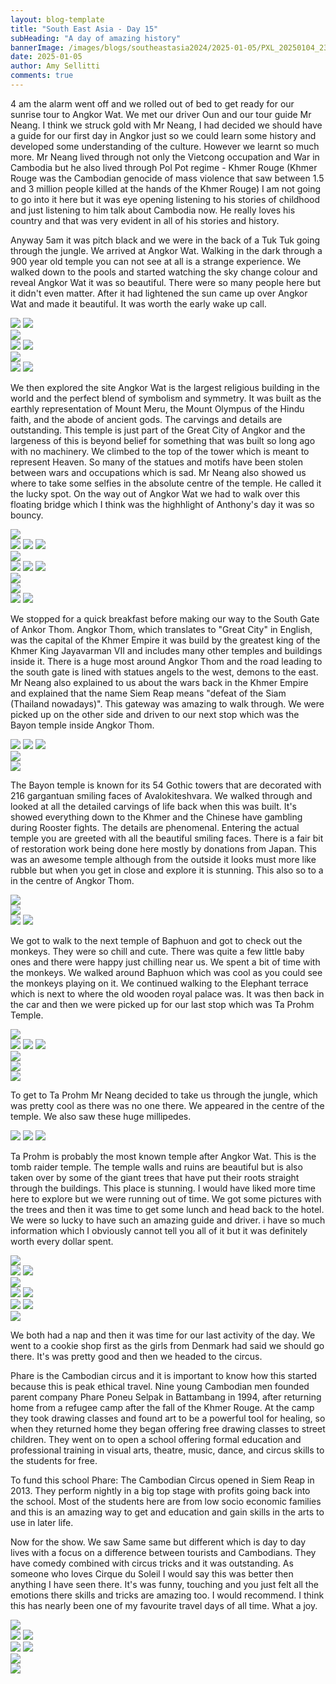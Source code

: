 ```yaml
---
layout: blog-template
title: "South East Asia - Day 15"
subHeading: "A day of amazing history"
bannerImage: /images/blogs/southeastasia2024/2025-01-05/PXL_20250104_234300798.jpg_compressed.JPEG
date: 2025-01-05
author: Amy Sellitti
comments: true
---
```


4 am the alarm went off and we rolled out of bed to get ready for our sunrise tour to Angkor Wat. We met our driver Oun and our tour guide Mr Neang. I think we struck gold with Mr Neang, I had decided we should have a guide for our first day in Angkor just so we could learn some history and developed some understanding of the culture. However we learnt so much more. Mr Neang lived through not only the Vietcong occupation and War in Cambodia but he also lived through Pol Pot regime - Khmer Rouge (Khmer Rouge was  the Cambodian genocide of mass violence that saw between 1.5 and 3 million people killed at the hands of the Khmer Rouge) I am not going to go into it here but it was eye opening listening to his stories of childhood and just listening to him talk about Cambodia now. He really loves his country and that was very evident in all of his stories and history.

Anyway 5am it was pitch black and we were in the back of a Tuk Tuk going through the jungle. We arrived at Angkor Wat. Walking in the dark through a 900 year old temple you can not see at all is a strange experience. We walked down to the pools and started watching the sky change colour and reveal Angkor Wat it was so beautiful. There were so many people here but it didn't even matter. After it had lightened the sun came up over Angkor Wat and made it beautiful. It was worth the early wake up call. 

<div class="grid-2c">
  <img src="/images/blogs/southeastasia2024/2025-01-05/PXL_20250104_224443840.NIGHT.jpg_compressed.JPEG"/>
  <img src="/images/blogs/southeastasia2024/2025-01-05/PXL_20250104_230019371.jpg_compressed.JPEG"/>
</div>
<div class="center-image"><img src="/images/blogs/southeastasia2024/2025-01-05/PXL_20250104_234300798.jpg_compressed.JPEG"/></div>
<div class="grid-2c">
  <img src="/images/blogs/southeastasia2024/2025-01-05/PXL_20250104_231436157.jpg_compressed.JPEG"/>
  <img src="/images/blogs/southeastasia2024/2025-01-05/PXL_20250104_231910800.jpg_compressed.JPEG"/>
</div>
<div class="center-image"><img src="/images/blogs/southeastasia2024/2025-01-05/PXL_20250104_235211273.jpg_compressed.JPEG"/></div>
<div class="grid-2c">
  <img src="/images/blogs/southeastasia2024/2025-01-05/PXL_20250104_235151476.MP.jpg_compressed.JPEG"/>
  <img src="/images/blogs/southeastasia2024/2025-01-05/PXL_20250104_235431775.jpg_compressed.JPEG"/>
</div>

We then explored the site Angkor Wat is the largest religious building in the world and the perfect blend of symbolism and symmetry. It was built as the earthly representation of Mount Meru, the Mount Olympus of the Hindu faith, and the abode of ancient gods. The carvings and details are outstanding. This temple is just part of the Great City of Angkor and the largeness of this is beyond belief for something that was built so long ago with no machinery. We climbed to the top of the tower which is meant to represent Heaven. So many of the statues and motifs have been stolen between wars and occupations which is sad. Mr Neang also showed us where to take some selfies in the absolute centre of the temple. He called it the lucky spot. On the way out of Angkor Wat we had to walk over this floating bridge which I think was the highhlight of Anthony's day it was so bouncy. 

<div class="center-image"><img src="/images/blogs/southeastasia2024/2025-01-05/PXL_20250105_005101216.MP.jpg_compressed.JPEG"/></div>
<div class="grid-1l-2w">
  <img src="/images/blogs/southeastasia2024/2025-01-05/PXL_20250105_012853534.jpg_compressed.JPEG"/>
  <img src="/images/blogs/southeastasia2024/2025-01-05/PXL_20250105_012852248.jpg_compressed.JPEG"/>
  <img src="/images/blogs/southeastasia2024/2025-01-05/PXL_20250105_014042406.jpg_compressed.JPEG"/>
</div>
<div class="center-image"><img src="/images/blogs/southeastasia2024/2025-01-05/PXL_20250105_013454915.MP.jpg_compressed.JPEG"/></div>
<div class="grid-3c">
  <img src="/images/blogs/southeastasia2024/2025-01-05/PXL_20250105_013619532.MP.jpg_compressed.JPEG"/>
  <img src="/images/blogs/southeastasia2024/2025-01-05/PXL_20250105_013152614.jpg_compressed.JPEG"/>
  <img src="/images/blogs/southeastasia2024/2025-01-05/PXL_20250105_014009196.MP.jpg_compressed.JPEG"/>
</div>
<div class="center-image"><img src="/images/blogs/southeastasia2024/2025-01-05/PXL_20250105_020336952.MP.jpg_compressed.JPEG"/></div>
<div class="center-image"><img src="/images/blogs/southeastasia2024/2025-01-05/PXL_20250105_020346667.MP.jpg_compressed.JPEG"/></div>
<div class="grid-2c">
  <img src="/images/blogs/southeastasia2024/2025-01-05/PXL_20250105_021300597.jpg_compressed.JPEG"/>
  <img src="/images/blogs/southeastasia2024/2025-01-05/PXL_20250105_021524006.jpg_compressed.JPEG"/>
</div>

We stopped for a quick breakfast before making our way to the South Gate of Ankor Thom. Angkor Thom, which translates to "Great City" in English, was the capital of the Khmer Empire it was build by the greatest king of the Khmer King Jayavarman VII and includes many other temples and buildings inside it. There is a huge most around Angkor Thom and the road leading to the south gate is lined with statues angels to the west, demons to the east. Mr Neang also explained to us about the wars back in the Khmer Empire and explained that the name Siem Reap means "defeat of the Siam (Thailand nowadays)". This gateway was amazing to walk through. We were picked up on the other side and driven to our next stop which was the Bayon temple inside Angkor Thom.

<div class="grid-1l-2w">
  <img src="/images/blogs/southeastasia2024/2025-01-05/PXL_20250105_030535540.jpg_compressed.JPEG"/>
  <img src="/images/blogs/southeastasia2024/2025-01-05/PXL_20250105_032009020.jpg_compressed.JPEG"/>
  <img src="/images/blogs/southeastasia2024/2025-01-05/PXL_20250105_032200152.jpg_compressed.JPEG"/>
</div>
<div class="center-image"><img src="/images/blogs/southeastasia2024/2025-01-05/PXL_20250105_032522902.jpg_compressed.JPEG"/></div>
<div class="center-image"><img src="/images/blogs/southeastasia2024/2025-01-05/PXL_20250105_033123990.MP.jpg_compressed.JPEG"/></div>

The Bayon temple is known for its 54 Gothic towers that are decorated with 216 gargantuan smiling faces of Avalokiteshvara. We walked through and looked at all the detailed carvings of life back when this was built. It's showed everything down to the Khmer and the Chinese have gambling during Rooster fights. The details are phenomenal. Entering the actual temple you are greeted with all the beautiful smiling faces. There is a fair bit of restoration work being done here mostly by donations from Japan.  This was an awesome temple although from the outside it looks must more like rubble but when you get in close and explore it is stunning. This also so to a in the centre of Angkor Thom.

<div class="center-image"><img src="/images/blogs/southeastasia2024/2025-01-05/PXL_20250105_040940798.MP.jpg_compressed.JPEG"/></div>
<div class="center-image"><img src="/images/blogs/southeastasia2024/2025-01-05/PXL_20250105_034145462.jpg_compressed.JPEG"/></div>
<div class="grid-2c">
  <img src="/images/blogs/southeastasia2024/2025-01-05/PXL_20250105_034801442.jpg_compressed.JPEG"/>
  <img src="/images/blogs/southeastasia2024/2025-01-05/PXL_20250105_040106714.MP.jpg_compressed.JPEG"/>
</div>

We got to walk to the next temple of Baphuon and got to check out the monkeys. They were so chill and cute. There was quite a few little baby ones and there were happy just chilling near us. We spent a bit of time with the monkeys. We walked around Baphuon which was cool as you could see the monkeys playing on it. We continued walking to the Elephant terrace which is next to where the old wooden royal palace was.  It was then back in the car and then we were picked up for our last stop which was Ta Prohm Temple.

<div class="center-image"><img src="/images/blogs/southeastasia2024/2025-01-05/PXL_20250105_041616807.jpg_compressed.JPEG"/></div>
<div class="grid-1l-2w">
  <img src="/images/blogs/southeastasia2024/2025-01-05/PXL_20250105_042451203.jpg_compressed.JPEG"/>
  <img src="/images/blogs/southeastasia2024/2025-01-05/PXL_20250105_042152620.jpg_compressed.JPEG"/>
  <img src="/images/blogs/southeastasia2024/2025-01-05/PXL_20250105_042616704.jpg_compressed.JPEG"/>
</div>
<div class="center-image"><img src="/images/blogs/southeastasia2024/2025-01-05/PXL_20250105_043036351.jpg_compressed.JPEG"/></div>

<div class="center-image"><img src="/images/blogs/southeastasia2024/2025-01-05/PXL_20250105_044819410.jpg_compressed.JPEG"/></div>
<div class="center-image"><img src="/images/blogs/southeastasia2024/2025-01-05/PXL_20250105_043357390.jpg_compressed.JPEG"/></div>

To get to Ta Prohm Mr Neang decided to take us through the jungle, which was pretty cool as there was no one there.  We appeared in the centre of the temple. We also saw these huge millipedes. 

<div class="grid-1l-2w">
  <img src="/images/blogs/southeastasia2024/2025-01-05/PXL_20250105_051443501.MP.jpg_compressed.JPEG"/>
  <img src="/images/blogs/southeastasia2024/2025-01-05/PXL_20250105_051438371.jpg_compressed.JPEG"/>
  <img src="/images/blogs/southeastasia2024/2025-01-05/PXL_20250105_051302008.jpg_compressed.JPEG"/>
</div>

Ta Prohm is probably the most known temple  after Angkor Wat. This is the tomb raider temple.  The temple  walls and ruins are beautiful but is also taken over by some of the giant trees that have put their roots straight through the buildings.  This place is stunning. I would have liked more time here to explore but we were running out of time. We got some pictures with the trees and then it was time to get some lunch and head back to the hotel. We were so lucky to have such an amazing guide and driver. i have so much information which I obviously cannot tell you all of it but it was definitely worth every dollar spent. 

<div class="center-image"><img src="/images/blogs/southeastasia2024/2025-01-05/PXL_20250105_053537942.jpg_compressed.JPEG"/></div>
<div class="grid-2c">
  <img src="/images/blogs/southeastasia2024/2025-01-05/PXL_20250105_054003206.PANO.jpg_compressed.JPEG"/>
  <img src="/images/blogs/southeastasia2024/2025-01-05/PXL_20250105_054402424.jpg_compressed.JPEG"/>
</div>
<div class="center-image"><img src="/images/blogs/southeastasia2024/2025-01-05/PXL_20250105_054513713.PANO.jpg_compressed.JPEG"/></div>
<div class="grid-2c">
  <img src="/images/blogs/southeastasia2024/2025-01-05/PXL_20250105_054726180.jpg_compressed.JPEG"/>
  <img src="/images/blogs/southeastasia2024/2025-01-05/PXL_20250105_055038142.jpg_compressed.JPEG"/>
</div>
<div class="grid-2c">
  <img src="/images/blogs/southeastasia2024/2025-01-05/PXL_20250105_055053131.jpg_compressed.JPEG"/>
  <img src="/images/blogs/southeastasia2024/2025-01-05/PXL_20250105_055324347.jpg_compressed.JPEG"/>
</div>
<div class="center-image"><img src="/images/blogs/southeastasia2024/2025-01-05/PXL_20250105_055712962.jpg_compressed.JPEG"/></div>

We both had a nap and then it was time for our last activity of the day. We went to a cookie shop first as the girls from Denmark had said we should go there. It's was pretty good and then we headed to the circus.

Phare is the Cambodian circus and it is important to know how this started because this is peak ethical travel. Nine young Cambodian men founded parent company Phare Poneu Selpak in Battambang in 1994, after returning home from a refugee camp after the fall of the Khmer Rouge. At the camp they took drawing classes and found art to be a powerful tool for healing, so when they returned home they began offering free drawing classes to street children. They went on to open a school offering formal education and professional training in visual arts, theatre, music, dance, and circus skills to the students for free.

To fund this school Phare: The Cambodian Circus opened in Siem Reap in 2013. They perform nightly in a big top stage with profits going back into the school. Most of the students here are from low socio economic families and this is an amazing way to get and education and gain skills in the arts to use in later life. 

Now for the show. We saw Same same but different which is day to day lives with a focus on a difference between tourists and Cambodians. They have comedy combined with circus tricks and it was outstanding. As someone who loves Cirque du Soleil I would say this was better then anything I have seen there. It's was funny, touching and you just felt all the emotions there skills and tricks are amazing too. I would recommend. I think this has nearly been one of my favourite travel days of all time. What a joy.

<div class="center-image"><img src="/images/blogs/southeastasia2024/2025-01-05/PXL_20250105_123551162.MP.jpg_compressed.JPEG"/></div>
<div class="grid-2c">
  <img src="/images/blogs/southeastasia2024/2025-01-05/PXL_20250105_125623657.jpg_compressed.JPEG"/>
  <img src="/images/blogs/southeastasia2024/2025-01-05/PXL_20250105_130643927.jpg_compressed.JPEG"/>
</div>
<div class="grid-2c">
  <img src="/images/blogs/southeastasia2024/2025-01-05/PXL_20250105_131037505.jpg_compressed.JPEG"/>
  <img src="/images/blogs/southeastasia2024/2025-01-05/PXL_20250105_131459710.jpg_compressed.JPEG"/>
</div>
<div class="center-image"><img src="/images/blogs/southeastasia2024/2025-01-05/PXL_20250105_132610728.MP.jpg_compressed.JPEG"/></div>
<div class="center-image"><img src="/images/blogs/southeastasia2024/2025-01-05/PXL_20250105_133538019.MP.jpg_compressed.JPEG"/></div>


